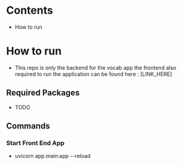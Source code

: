 # Contents
- How to run

# How to run
- This repo is only the backend for the vocab app the frontend also required to run the application can be found here : [LINK_HERE]

## Required Packages 
- TODO

## Commands
### Start Front End App
- uvicorn app.main:app --reload